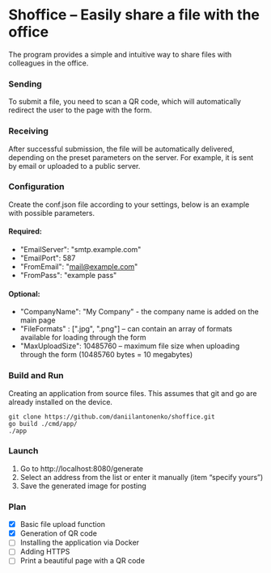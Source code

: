 # Shoffice – Easily share a file with the office
The program provides a simple and intuitive way to share files with colleagues in the office.

### Sending
To submit a file, you need to scan a QR code, which will automatically redirect the user to the page with the form.

### Receiving
After successful submission, the file will be automatically delivered, depending on the preset parameters on the server. For example, it is sent by email or uploaded to a public server.


### Configuration
Create the conf.json file according to your settings, below is an example with possible parameters.

#### Required:
- "EmailServer": "smtp.example.com"
- "EmailPort": 587
- "FromEmail": "mail@example.com"
- "FromPass": "example pass"

#### Optional:
- "CompanyName": "My Company" - the company name is added on the main page
- "FileFormats" : [".jpg", ".png"] – can contain an array of formats available for loading through the form
- "MaxUploadSize": 10485760 – maximum file size when uploading through the form (10485760 bytes = 10 megabytes)

### Build and Run 
Creating an application from source files. This assumes that git and go are already installed on the device.
```
git clone https://github.com/daniilantonenko/shoffice.git
go build ./cmd/app/
./app
```

### Launch

1. Go to http://localhost:8080/generate
2. Select an address from the list or enter it manually (item “specify yours”)
3. Save the generated image for posting


### Plan
- [X] Basic file upload function
- [X] Generation of QR code
- [ ] Installing the application via Docker
- [ ] Adding HTTPS
- [ ] Print a beautiful page with a QR code

